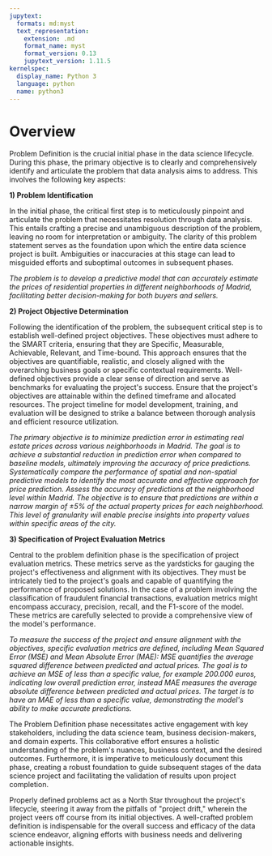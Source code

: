 ```yaml
---
jupytext:
  formats: md:myst
  text_representation:
    extension: .md
    format_name: myst
    format_version: 0.13
    jupytext_version: 1.11.5
kernelspec:
  display_name: Python 3
  language: python
  name: python3
---
```


# Overview

Problem Definition is the crucial initial phase in the data science lifecycle. During this phase, the primary objective is to clearly and comprehensively identify and articulate the problem that data analysis aims to address. This involves the following key aspects:

**1) Problem Identification**

In the initial phase, the critical first step is to meticulously pinpoint and articulate the problem that necessitates resolution through data analysis. This entails crafting a precise and unambiguous description of the problem, leaving no room for interpretation or ambiguity. The clarity of this problem statement serves as the foundation upon which the entire data science project is built. Ambiguities or inaccuracies at this stage can lead to misguided efforts and suboptimal outcomes in subsequent phases.

*The problem is to develop a predictive model that can accurately estimate the prices of residential properties in different neighborhoods of Madrid, facilitating better decision-making for both buyers and sellers.*


**2) Project Objective Determination**

Following the identification of the problem, the subsequent critical step is to establish well-defined project objectives. These objectives must adhere to the SMART criteria, ensuring that they are Specific, Measurable, Achievable, Relevant, and Time-bound. This approach ensures that the objectives are quantifiable, realistic, and closely aligned with the overarching business goals or specific contextual requirements. Well-defined objectives provide a clear sense of direction and serve as benchmarks for evaluating the project's success. Ensure that the project's objectives are attainable within the defined timeframe and allocated resources. The project timeline for model development, training, and evaluation will be designed to strike a balance between thorough analysis and efficient resource utilization.

*The primary objective is to minimize prediction error in estimating real estate prices across various neighborhoods in Madrid. The goal is to achieve a substantial reduction in prediction error when compared to baseline models, ultimately improving the accuracy of price predictions. Systematically compare the performance of spatial and non-spatial predictive models to identify the most accurate and effective approach for price prediction. Assess the accuracy of predictions at the neighborhood level within Madrid. The objective is to ensure that predictions are within a narrow margin of ±5% of the actual property prices for each neighborhood. This level of granularity will enable precise insights into property values within specific areas of the city.*

**3) Specification of Project Evaluation Metrics**

Central to the problem definition phase is the specification of project evaluation metrics. These metrics serve as the yardsticks for gauging the project's effectiveness and alignment with its objectives. They must be intricately tied to the project's goals and capable of quantifying the performance of proposed solutions. In the case of a problem involving the classification of fraudulent financial transactions, evaluation metrics might encompass accuracy, precision, recall, and the F1-score of the model. These metrics are carefully selected to provide a comprehensive view of the model's performance.

*To measure the success of the project and ensure alignment with the objectives, specific evaluation metrics are defined, including Mean Squared Error (MSE) and Mean Absolute Error (MAE): MSE quantifies the average squared difference between predicted and actual prices. The goal is to achieve an MSE of less than a specific value, for example 200.000 euros, indicating low overall prediction error, instead MAE measures the average absolute difference between predicted and actual prices. The target is to have an MAE of less than a specific value, demonstrating the model's ability to make accurate predictions.*

The Problem Definition phase necessitates active engagement with key stakeholders, including the data science team, business decision-makers, and domain experts. This collaborative effort ensures a holistic understanding of the problem's nuances, business context, and the desired outcomes. Furthermore, it is imperative to meticulously document this phase, creating a robust foundation to guide subsequent stages of the data science project and facilitating the validation of results upon project completion.

Properly defined problems act as a North Star throughout the project's lifecycle, steering it away from the pitfalls of "project drift," wherein the project veers off course from its initial objectives. A well-crafted problem definition is indispensable for the overall success and efficacy of the data science endeavor, aligning efforts with business needs and delivering actionable insights.